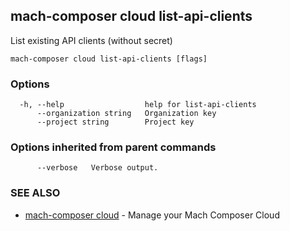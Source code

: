 ## mach-composer cloud list-api-clients

List existing API clients (without secret)

```
mach-composer cloud list-api-clients [flags]
```

### Options

```
  -h, --help                  help for list-api-clients
      --organization string   Organization key
      --project string        Project key
```

### Options inherited from parent commands

```
      --verbose   Verbose output.
```

### SEE ALSO

* [mach-composer cloud](mach-composer_cloud.md)	 - Manage your Mach Composer Cloud

